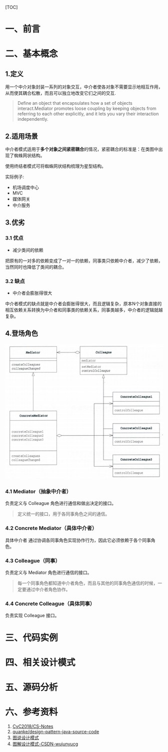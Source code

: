[TOC]





# 一、前言


# 二、基本概念
## 1.定义

用一个中介对象封装一系列的对象交互，中介者使各对象不需要显示地相互作用，从而使其耦合松散，而且可以独立地改变它们之间的交互.

> Define an object that encapsulates how a set of objects interact.Mediator promotes loose coupling by keeping objects from referring to each other explicitly, and it lets you vary their interaction independently.





## 2.适用场景

中介者模式适用于**多个对象之间紧密耦合**的情况，紧密耦合的标准是：在类图中出现了蜘蛛网状结构。

使用终结者模式可将蜘蛛网状结构梳理为星型结构。



实际例子:

- 机场调度中心
- MVC
- 媒体网关
- 中介服务





## 3.优劣

### 3.1 优点

- 减少类间的依赖

把原有的一对多的依赖变成了一对一的依赖，同事类只依赖中介者，减少了依赖，当然同时也降低了类间的耦合。



### 3.2 缺点

- 中介者会膨胀得很大

中介者模式的缺点就是中介者会膨胀得很大，而且逻辑复杂，原本N个对象直接的相互依赖关系转换为中介者和同事类的依赖关系，同事类越多，中介者的逻辑就越复杂。



## 4.登场角色

![1542718304932](images/1542718304932.png)

### 4.1 Mediator（抽象中介者）

负责定义与 Colleague 角色进行通信和做出决定的接口。

> 定义统一的接口，用于各同事角色之间的通信。



### 4.2 Concrete Mediator（具体中介者）

具体中介者 通过协调各同事角色实现协作行为，因此它必须依赖于各个同事角色。



### 4.3 Colleague（同事）

负责定义与 Mediator 角色进行通信的接口。

> 每一个同事角色都知道中介者角色，而且与其他的同事角色通信的时候，一定要通过中介者角色协作。



### 4.4 Concrete Colleague（具体同事）

负责实现 Colleague 接口。








# 三、代码实例


# 四、相关设计模式

# 五、源码分析

# 六、参考资料
1. [CyC2018/CS-Notes](https://github.com/CyC2018/CS-Notes/blob/master/notes/%E8%AE%BE%E8%AE%A1%E6%A8%A1%E5%BC%8F.md) 
2. [quanke/design-pattern-java-source-code](https://github.com/quanke/design-pattern-java-source-code)
3. [图说设计模式](https://design-patterns.readthedocs.io/zh_CN/latest/)
4. [图解设计模式-CSDN-wujunyucg](https://blog.csdn.net/wujunyucg/article/category/7301352/1)
